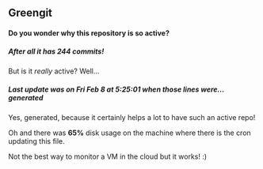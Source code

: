 ## Greengit

#### Do you wonder why this repository is so active?

##### After all it has 244 commits!

But is it *really* active? Well...

##### Last update was on Fri Feb 8 at 5:25:01 when those lines were... generated

Yes, generated, because it certainly helps a lot to have such an active repo!

Oh and there was **65%** disk usage on the machine
where there is the cron updating this file.

Not the best way to monitor a VM in the cloud but it works! :)
